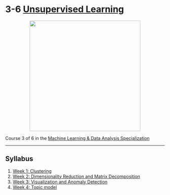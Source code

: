 # 3-6 [Unsupervised Learning](https://www.coursera.org/learn/unsupervised-learning)
<p align="center"><img width="350" height="350" src='https://d3njjcbhbojbot.cloudfront.net/api/utilities/v1/imageproxy/https://coursera-course-photos.s3.amazonaws.com/51/45def0b0de11e5bc793bb6b305a033/800x800-03.jpg?auto=format%2Ccompress&dpr=1'></p>

Course 3 of 6 in the [Machine Learning & Data Analysis Specialization](https://www.coursera.org/specializations/machine-learning-data-analysis)
***
## Syllabus
1. [Week 1: Clustering](https://github.com/MLunov/Machine-Learning-Data-Analysis-Specialization-MIPT-Yandex/tree/master/course-3/week-1)
2. [Week 2: Dimensionality Reduction and Matrix Decomposition](https://github.com/MLunov/Machine-Learning-Data-Analysis-Specialization-MIPT-Yandex/tree/master/course-3/week-2)
3. [Week 3: Visualization and Anomaly Detection](https://github.com/MLunov/Machine-Learning-Data-Analysis-Specialization-MIPT-Yandex/tree/master/course-3/week-3)
4. [Week 4: Topic model](https://github.com/MLunov/Machine-Learning-Data-Analysis-Specialization-MIPT-Yandex/tree/master/course-3/week-4)
